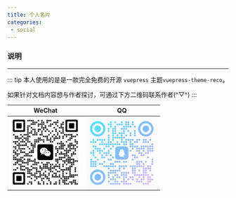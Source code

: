 ```yaml
---
title: 个人名片
categories:
 - social
---
```


### 说明

<hr />

::: tip
本人使用的是是一款完全免费的开源 `vuepress` 主题`vuepress-theme-reco`。

如果针对文档内容想与作者探讨，可通过下方二维码联系作者(^▽^)
:::

|WeChat|QQ|
|:-:|:-:|
|<img style="width: 160px" src="/WeChat.png" />|<img style="width: 160px" src="/QQ.png" />|